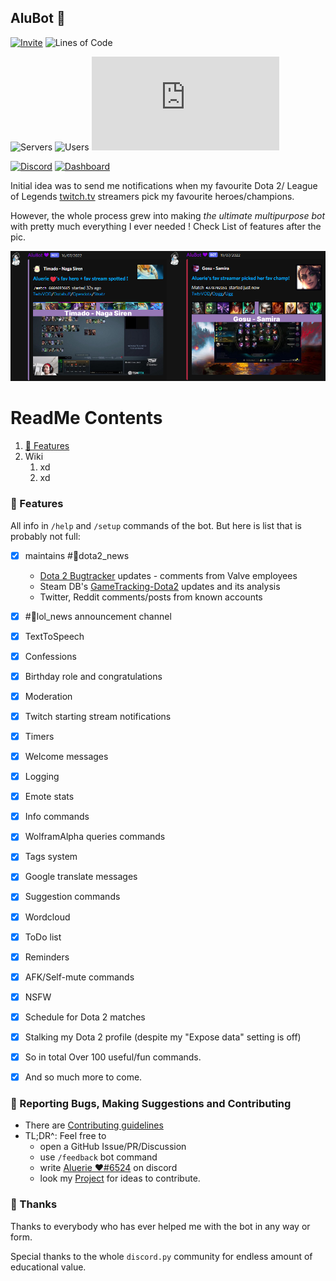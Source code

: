 ## AluBot 💜

[![Invite](
https://img.shields.io/badge/Invite%20the%20bot-link-blueviolet?style=for-the-badge&logo=discord&logoColor=7289da
)](
https://discord.com/api/oauth2/authorize?client_id=713124699663499274&scope=bot+applications.commands&permissions=2199023255551
)
![Lines of Code](
https://img.shields.io/tokei/lines/github/Aluerie/AluBot?style=for-the-badge&logo=github&color=blueviolet&label=Total%20Lines%20of%20Code
)

![Servers](
https://img.shields.io/badge/dynamic/json?style=for-the-badge&color=9678b6&logo=discord&logoColor=7289da&label=total%20servers&query=%24.servers&url=https%3A%2F%2Faluerie.github.io%2FAluBot%2Fapi%2Fdata.json
)
![Users](
https://img.shields.io/badge/dynamic/json?style=for-the-badge&color=9678b6&logo=discord&logoColor=7289da&label=total%20users&query=%24.users&url=https%3A%2F%2Faluerie.github.io%2FAluBot%2Fapi%2Fdata.json
)
![Updated](
https://img.shields.io/badge/dynamic/json?style=for-the-badge&color=9678b6&logo=none&label=<-%20Info%20updated&query=%24.updated&url=https%3A%2F%2Faluerie.github.io%2FAluBot%2Fapi%2Fdata.json)

[![Discord](
https://img.shields.io/discord/702561315478044804?style=for-the-badge&color=7289da&label=Chat%20On%20Discord&logo=discord&logoColor=7289da
)](
https://discord.gg/K8FuDeP
)
[![Dashboard](
https://img.shields.io/badge/bot's%20website-link-9400d3?style=for-the-badge&logo=githubsponsors&logoColor=9400d3
)](
https://aluerie.github.io/AluBot/
)

Initial idea was to send me notifications  when my favourite  Dota 2/ League of Legends 
[twitch.tv](https://www.twitch.tv/) streamers pick my favourite heroes/champions.

However, the whole process grew into making *the ultimate multipurpose bot*
with pretty much everything I ever needed ! Check List of features after the pic.

<img src="./media/ReadMe/MainFeature.png" alt="alubot preview">

# ReadMe Contents

1. [📖 Features](#features) 
2. Wiki
    1. xd
    2. xd

### 📖 Features

All info in `/help` and `/setup` commands of the bot. But here is list that is probably not full:
 - [X] maintains #🍋dota2_news
   * [Dota 2 Bugtracker](https://github.com/ValveSoftware/Dota2-Gameplay) updates - comments from Valve employees  
   * Steam DB's [GameTracking-Dota2](https://github.com/SteamDatabase/GameTracking-Dota2) updates and its analysis
   * Twitter, Reddit comments/posts from known accounts
 - [X] #🔬lol_news announcement channel
 - [X] TextToSpeech
 - [X] Confessions
 - [X] Birthday role and congratulations 
 - [X] Moderation
 - [X] Twitch starting stream notifications
 - [X] Timers
 - [X] Welcome messages
 - [X] Logging
 - [X] Emote stats
 - [X] Info commands
 - [X] WolframAlpha queries commands
 - [X] Tags system 
 - [X] Google translate messages
 - [X] Suggestion commands
 - [X] Wordcloud
 - [X] ToDo list
 - [X] Reminders 
 - [X] AFK/Self-mute commands
 - [X] NSFW 
 - [X] Schedule for Dota 2 matches
 - [X] Stalking my Dota 2 profile (despite my "Expose data" setting is off)
 - [X] So in total Over 100 useful/fun commands.
 - [X] And so much more to come.


### 🤝 Reporting Bugs, Making Suggestions and Contributing

* There are [Contributing guidelines](https://github.com/Aluerie/AluBot/blob/main/.github/CONTRIBUTING.md)
* TL;DR^: Feel free to
  * open a GitHub Issue/PR/Discussion
  * use `/feedback` bot command 
  * write [Aluerie ❤#6524](https://discordapp.com/users/312204139751014400) on discord
  * look my [Project](https://github.com/users/Aluerie/projects/8/views/1) for ideas to contribute.


### 🤗 Thanks 
Thanks to everybody who has ever helped me with the bot in any way or form. 

Special thanks to the whole `discord.py` community for endless amount of educational value.


